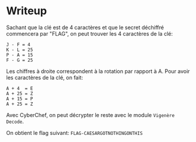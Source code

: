 # Writeup

Sachant que la clé est de 4 caractères et que le secret déchiffré commencera par "FLAG", on peut trouver les 4 caractères de la clé:

```
J - F = 4
K - L = 25
P - A = 15
F - G = 25
```

Les chiffres à droite correspondent à la rotation par rapport à A. Pour avoir les caractères de la clé, on fait:

```
A + 4  = E
A + 25 = Z
A + 15 = P
A + 25 = Z
```

Avec CyberChef, on peut décrypter le reste avec le module `Vigenère Decode`.

On obtient le flag suivant: `FLAG-CAESARGOTNOTHINGONTHIS`
